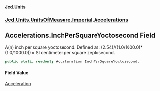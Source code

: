 #### [Jcd.Units](index.md 'index')
### [Jcd.Units.UnitsOfMeasure.Imperial](Jcd.Units.UnitsOfMeasure.Imperial.md 'Jcd.Units.UnitsOfMeasure.Imperial').[Accelerations](Accelerations.md 'Jcd.Units.UnitsOfMeasure.Imperial.Accelerations')

## Accelerations.InchPerSquareYoctosecond Field

A(n) inch per square yoctosecond. Defined as: (2.54)/((1.0/1000.0)*(1.0/1000.0)) × SI centimeter per square zeptosecond.

```csharp
public static readonly Acceleration InchPerSquareYoctosecond;
```

#### Field Value
[Acceleration](Acceleration.md 'Jcd.Units.UnitTypes.Acceleration')